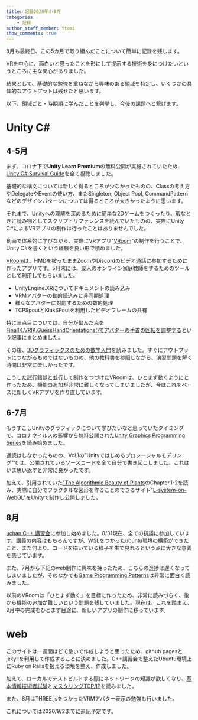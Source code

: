 ```yaml
---
title: 記録2020年4-8月
categories:
    - 記録
author_staff_member: Ytomi
show_comments: true
---
```


8月も最終日、この5カ月で取り組んだことについて簡単に記録を残します。

VRを中心に、面白いと思ったことを形にして提示する技術を身につけたいというところに主な関心がありました。

結果として、基礎的な勉強を重ねながら興味のある領域を特定し、いくつかの具体的なアウトプットは残せたと思います。

以下、領域ごと・時期順に学んだことを列挙し、今後の課題へと繋げます。

# Unity C#
## 4-5月
まず、コロナ下で**Unity Learn Premium**の無料公開が実施されていたため、[Unity C# Survival Guide](https://learn.unity.com/course/unity-c-survival-guide)を全て視聴しました。

基礎的な構文については新しく得るところが少なかったものの、Classの考え方やDelegateやEventの使い方、またSingleton, Object Pool, CommandPatternなどのデザインパターンについては得るところが大きかったように思います。

それまで、Unityへの理解を深めるために簡単な2Dゲームをつくったり、暇なときに読み物としてスクリプトリファレンスを読んでいたものの、実際にUnity C#によるVRアプリの制作は行ったことはありませんでした。

動画で体系的に学びながら、実際にVRアプリ"[VRoom](https://github.com/Ytomi4/VRoom)"の制作を行うことで、Unity C#を書くという経験を良い形で積めました。

[VRoom](https://github.com/Ytomi4/VRoom)は、HMDを被ったままZoomやDiscordのビデオ通話に参加するために作ったアプリです。5月末には、友人のオンライン家庭教師をするためのツールとして利用してもらいました。

- UnityEngine.XRについてドキュメントの読み込み
- VRMアバターの動的読込みと非同期処理
- 様々なアバターに対応するための数的処理
- TCPSpoutとKlakSPoutを利用したビデオフレームの共有

特に三点目については、自分が悩んだ点を[FinalIK.VRIK.GuessHandOrientations()でアバターの手首の回転を調整する](https://qiita.com/Ytomi/items/404b8adf91b33e0135eb)という記事にまとめました。

その後、[3Dグラフィックスのための数学入門](https://www.amazon.co.jp/dp/4627096518/ref=cm_sw_r_tw_dp_x_jCftFbD4C7TT9)を読みました。すぐにアウトプットにつながるものではないものの、他の教科書を参照しながら、演習問題を解く時間は非常に楽しかったです。

こうした試行錯誤と並行して制作をつづけたVRoomは、ひとまず動くようにと作ったため、機能の追加が非常に難しくなってしまいましたが、今はこれをベースに新しくVRアプリを作り直しています。

## 6-7月
もうすこしUnityのグラフィックについて学びたいなと思っていたタイミングで、コロナウイルスの影響から無料公開された[Unity Graphics Programming Series](https://github.com/IndieVisualLab/UnityGraphicsProgrammingSeries)を読み始めました。

通読はしなかったものの、Vol.1の"Unityではじめるプロシージャルモデリング"では、[公開されているソースコード](https://github.com/IndieVisualLab/UnityGraphicsProgramming)を全て自分で書き起こしました。これはいま思い返すと非常に良かったです。

加えて、引用されていた["The Algorithmic Beauty of Plants](http://algorithmicbotany.org/papers/)のChapter.1-2を読み、実際に自分でフラクタルな図形を作ることのできるサイト"[L-system-on-WebGL](https://ytomi4.github.io/L-system-on-WebGL/)"をUnityで制作し公開しました。

## 8月
[uchan C++ 講習会](https://twitter.com/uchan_nos)に参加し始めました。8/31現在、全ての抗議に参加しています。講義の内容はもちろんですが、WSLをつかったubuntu環境の構築ができたこと、また何より、コードを描いている様子を生で見れるという点に大きな意義を感じています。

また、7月から下記のweb制作に興味を持ったため、こちらの進捗は遅くなってしまいましたが、そのなかでも[Game Programming Patterns](https://www.amazon.co.jp/dp/B015R0M8W0/ref=cm_sw_r_tw_dp_x_FQftFb856GX5W)は非常に面白く読みました。

以前のVRoomは「ひとまず動く」を目標に作ったため、非常に読みづらく、後から機能の追加が難しいという問題を残していました。現在は、これを踏まえ、9月中の完成をひとまず目途に、新しいアプリの制作に移っています。

# web
このサイトは一週間ほどで急いで作成しようと思ったため、github pagesとjekyllを利用して作成することに決めました。C++講習会で整えたUbuntu環境上にRuby on Railsを扱える環境を整え、作成しました。

加えて、ローカルでテストビルドする際にネットワークの知識が欲しくなり、[基本情報技術者試験](https://www.amazon.co.jp/dp/4297110210/ref=cm_sw_r_tw_dp_x_z3ftFb89VVRNS)と[マスタリングTCP/IP](https://www.amazon.co.jp/dp/4274224473/ref=cm_sw_r_tw_dp_x_M0ftFbKBRM9ME)を読みました。

また、8月はTHREE.jsをつかったVRMアバター表示の勉強も行いました。

これについては2020/9/2までに追記予定です。
